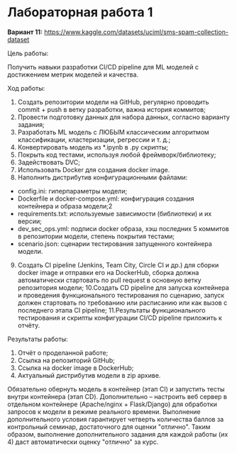 
# Лабораторная работа 1

**Вариант 11:** https://www.kaggle.com/datasets/uciml/sms-spam-collection-dataset

Цель работы:

Получить навыки разработки CI/CD pipeline для ML моделей с достижением метрик моделей и качества.

Ход работы:

1. Создать репозитории модели на GitHub, регулярно проводить commit + push в ветку разработки, важна история коммитов;
2. Провести подготовку данных для набора данных, согласно варианту задания;
3. Разработать ML модель с ЛЮБЫМ классическим алгоритмом классификации, кластеризации, регрессии и т. д.;
4. Конвертировать модель из *.ipynb в .py скрипты;
5. Покрыть код тестами, используя любой фреймворк/библиотеку;
6. Задействовать DVC;
7. Использовать Docker для создания docker image.
8. Наполнить дистрибутив конфигурационными файлами:
- config.ini: гиперпараметры модели;
- Dockerfile и docker-compose.yml: конфигурация создания контейнера и образа модели;2
- requirements.txt: используемые зависимости (библиотеки) и их
версии;
- dev_sec_ops.yml: подписи docker образа, хэш последних 5 коммитов в репозитории модели, степень покрытия тестами;
- scenario.json: сценарии тестирования запущенного контейнера модели.
9. Создать CI pipeline (Jenkins, Team City, Circle CI и др.) для сборки docker image и отправки его на DockerHub, сборка должна автоматически стартовать по pull request в основную ветку репозитория модели;
10.Создать CD pipeline для запуска контейнера и проведения функционального тестирования по сценарию, запуск должен стартовать по требованию или расписанию или как вызов с последнего этапа CI pipeline;
11.Результаты функционального тестирования и скрипты конфигурации CI/CD pipeline приложить к отчёту.

Результаты работы:
1. Отчёт о проделанной работе;
2. Ссылка на репозиторий GitHub;
3. Ссылка на docker image в DockerHub;
4. Актуальный дистрибутив модели в zip архиве.

Обязательно обернуть модель в контейнер (этап CI) и запустить тесты внутри контейнера (этап CD). Дополнительно – настроить веб сервер в отдельном контейнере (Apache/nginx + Flask/Django) для обработки запросов к модели в режиме реального времени. Выполнение дополнительного условия
гарантирует четверть количества баллов за контрольный семинар, достаточного для оценки "отлично". Таким образом, выполнение дополнительного задания для каждой работы (их 4) даст автоматически оценку "отлично" за курс.
